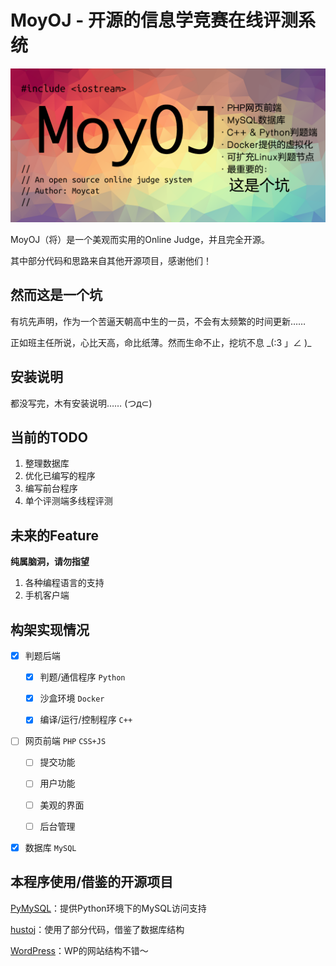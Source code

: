 MoyOJ - 开源的信息学竞赛在线评测系统
======================

![MoyOJ](https://raw.githubusercontent.com/moycat/MoyOJ/master/MoyOJ.png)

MoyOJ（将）是一个美观而实用的Online Judge，并且完全开源。

其中部分代码和思路来自其他开源项目，感谢他们！

然而这是一个坑
-----------

有坑先声明，作为一个苦逼天朝高中生的一员，不会有太频繁的时间更新……

正如班主任所说，心比天高，命比纸薄。然而生命不止，挖坑不息 \_(:3 」∠ )_

安装说明
-----------

都没写完，木有安装说明…… (つд⊂)

当前的TODO
-----------

 1. 整理数据库
 1. 优化已编写的程序
 1. 编写前台程序
 1. 单个评测端多线程评测

未来的Feature
-----------

**纯属脑洞，请勿指望**

1. 各种编程语言的支持
1. 手机客户端
 
构架实现情况
-----------

- [X] 判题后端
    
    - [X] 判题/通信程序 `Python`
    
    - [X] 沙盒环境 `Docker`
    
    - [X] 编译/运行/控制程序 `C++`
    
- [ ] 网页前端 `PHP` `CSS+JS`

    - [ ] 提交功能
    
    - [ ] 用户功能
    
    - [ ] 美观的界面

    - [ ] 后台管理

- [X] 数据库 `MySQL`

本程序使用/借鉴的开源项目
-----------

[PyMySQL](https://github.com/PyMySQL/PyMySQL)：提供Python环境下的MySQL访问支持

[hustoj](https://github.com/zhblue/hustoj)：使用了部分代码，借鉴了数据库结构

[WordPress](https://wordpress.org/)：WP的网站结构不错～
